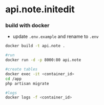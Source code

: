 # api.note.initedit

### build with docker

- update `.env.example` and rename to `.env`

```bash
docker build -t api.note .

#run
docker run -d -p 8000:80 api.note

#create tables
docker exec -it <container_id>
cd /app
php artisan migrate

#logs
docker logs -f <container_id>
```